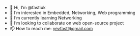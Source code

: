 - 👋 Hi, I’m @fastiuk
- 👀 I’m interested in Embedded, Networking, Web programming
- 🌱 I’m currently learning Networking
- 💞️ I’m looking to collaborate on web open-source project
- 📫 How to reach me: yevfast@gmail.com

<!---
fastiuk/fastiuk is a ✨ special ✨ repository because its `README.md` (this file) appears on your GitHub profile.
You can click the Preview link to take a look at your changes.
--->
